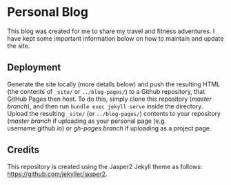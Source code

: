 # Personal Blog 

This blog was created for me to share my travel and fitness adventures. I have kept some important information below on how to maintain and update the site.

## Deployment 

Generate the site locally (more details below) and push the resulting HTML 
(the contents of `_site/` or `../blog-pages/`) to a Github repository, that GitHub Pages
then host. To do this, simply clone this repository (*master branch*), and then run
`bundle exec jekyll serve` inside the directory. Upload the resulting `_site/` (or `../blog-pages/`)
contents to your repository (*master branch* if uploading as your personal page
(e.g. username.github.io) or *gh-pages branch* if uploading as a project page. 

## Credits

This repository is created using the Jasper2 Jekyll theme as follows: https://github.com/jekyller/jasper2.
